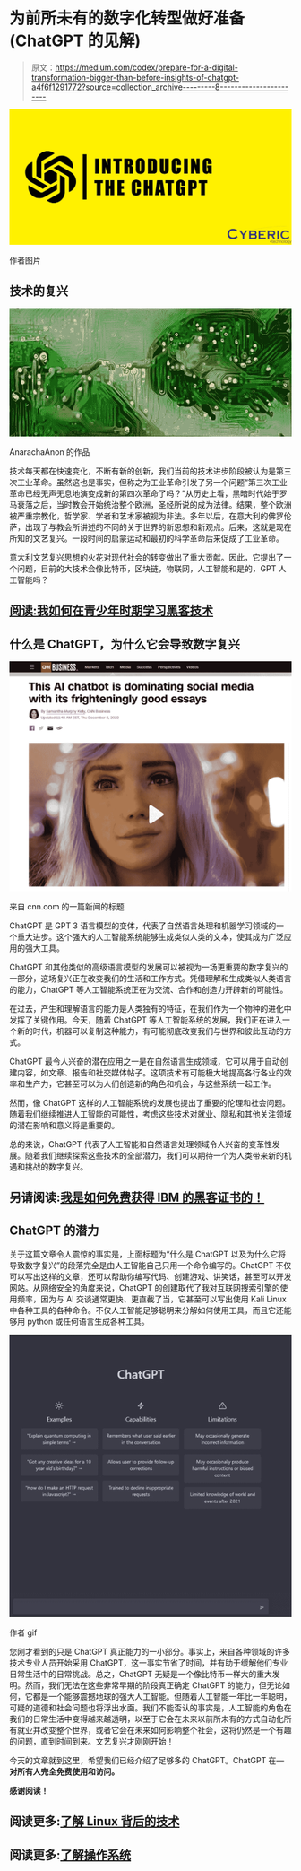 # 为前所未有的数字化转型做好准备(ChatGPT 的见解)

> 原文：<https://medium.com/codex/prepare-for-a-digital-transformation-bigger-than-before-insights-of-chatgpt-a4f6f1291772?source=collection_archive---------8----------------------->

![](img/840e9f66b61a7c0ea0bb358fe681eebd.png)

作者图片

## 技术的复兴

![](img/546e667faaead38e0f3266911ea87fde.png)

AnarachaAnon 的作品

技术每天都在快速变化，不断有新的创新，我们当前的技术进步阶段被认为是第三次工业革命。虽然这也是事实，但称之为工业革命引发了另一个问题“第三次工业革命已经无声无息地演变成新的第四次革命了吗？”从历史上看，黑暗时代始于罗马衰落之后，当时教会开始统治整个欧洲，圣经所说的成为法律。结果，整个欧洲被严重宗教化，哲学家、学者和艺术家被视为非法。多年以后，在意大利的佛罗伦萨，出现了与教会所讲述的不同的关于世界的新思想和新观点。后来，这就是现在所知的文艺复兴。一段时间的启蒙运动和最初的科学革命后来促成了工业革命。

意大利文艺复兴思想的火花对现代社会的转变做出了重大贡献。因此，它提出了一个问题，目前的大技术会像比特币，区块链，物联网，人工智能和是的，GPT 人工智能吗？

## [阅读:我如何在青少年时期学习黑客技术](/codex/how-i-learned-hacking-as-a-teenager-4120a7ae69eb)

## 什么是 ChatGPT，为什么它会导致数字复兴

![](img/55a1756ffc4798e547c9415505f19580.png)

来自 cnn.com 的一篇新闻的标题

ChatGPT 是 GPT 3 语言模型的变体，代表了自然语言处理和机器学习领域的一个重大进步。这个强大的人工智能系统能够生成类似人类的文本，使其成为广泛应用的强大工具。

ChatGPT 和其他类似的高级语言模型的发展可以被视为一场更重要的数字复兴的一部分，这场复兴正在改变我们的生活和工作方式。凭借理解和生成类似人类语言的能力，ChatGPT 等人工智能系统正在为交流、合作和创造力开辟新的可能性。

在过去，产生和理解语言的能力是人类独有的特征，在我们作为一个物种的进化中发挥了关键作用。今天，随着 ChatGPT 等人工智能系统的发展，我们正在进入一个新的时代，机器可以复制这种能力，有可能彻底改变我们与世界和彼此互动的方式。

ChatGPT 最令人兴奋的潜在应用之一是在自然语言生成领域，它可以用于自动创建内容，如文章、报告和社交媒体帖子。这项技术有可能极大地提高各行各业的效率和生产力，它甚至可以为人们创造新的角色和机会，与这些系统一起工作。

然而，像 ChatGPT 这样的人工智能系统的发展也提出了重要的伦理和社会问题。随着我们继续推进人工智能的可能性，考虑这些技术对就业、隐私和其他关注领域的潜在影响和意义将是重要的。

总的来说，ChatGPT 代表了人工智能和自然语言处理领域令人兴奋的变革性发展。随着我们继续探索这些技术的全部潜力，我们可以期待一个为人类带来新的机遇和挑战的数字复兴。

## 另请阅读:[我是如何免费获得 IBM 的黑客证书的！](/@cyberictechnology/how-i-got-a-hacking-certificate-from-ibm-for-free-791fe7b8208?source=user_profile---------18----------------------------)

## ChatGPT 的潜力

关于这篇文章令人震惊的事实是，上面标题为“什么是 ChatGPT 以及为什么它将导致数字复兴”的段落完全是由人工智能自己只用一个命令编写的。ChatGPT 不仅可以写出这样的文章，还可以帮助你编写代码、创建游戏、讲笑话，甚至可以开发网站。从网络安全的角度来说，ChatGPT 的创建取代了我对互联网搜索引擎的使用频率，因为与 AI 交谈通常更快、更直截了当，它甚至可以写出使用 Kali Linux 中各种工具的各种命令。不仅人工智能足够聪明来分解如何使用工具，而且它还能够用 python 或任何语言生成各种工具。

![](img/a6b6399203e1054e93ac1dd4eed93be3.png)

作者 gif

您刚才看到的只是 ChatGPT 真正能力的一小部分。事实上，来自各种领域的许多技术专业人员开始采用 ChatGPT，这一事实节省了时间，并有助于缓解他们专业日常生活中的日常挑战。总之，ChatGPT 无疑是一个像比特币一样大的重大发明。然而，我们无法在这些非常早期的阶段真正确定 ChatGPT 的能力，但无论如何，它都是一个能够震撼地球的强大人工智能。但随着人工智能一年比一年聪明，可疑的道德和社会问题也将浮出水面。我们不能否认的事实是，人工智能的角色在我们的日常生活中变得越来越透明，以至于它会在未来以前所未有的方式自动化所有就业并改变整个世界，或者它会在未来如何影响整个社会，这将仍然是一个有趣的问题，直到时间到来。文艺复兴才刚刚开始！

今天的文章就到这里，希望我们已经介绍了足够多的 ChatGPT。ChatGPT 在—[](https://chat.openai.com/)**对所有人完全免费使用和访问。**

****感谢阅读！****

## **阅读更多:[了解 Linux 背后的技术](/@cyberictechnology/what-is-linux-aad70dc11acc)**

## **阅读更多:[了解操作系统](/codex/understanding-operating-systems-part-1-d1f8d5c7dce8)**